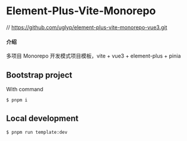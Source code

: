 # Element-Plus-Vite-Monorepo

// https://github.com/uglyp/element-plus-vite-monorepo-vue3.git

#### 介绍

多项目 Monorepo 开发模式项目模板，vite + vue3 + element-plus + pinia

## Bootstrap project

With command

```bash
$ pnpm i
```

## Local development


```shell
$ pnpm run template:dev
```


